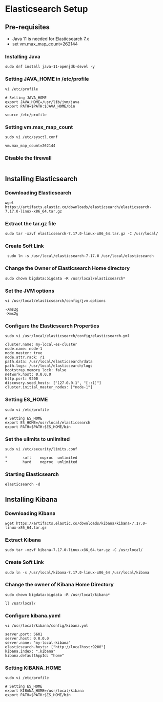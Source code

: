 # Elasticsearch Setup

## Pre-requisites

- Java 11 is needed for Elasticsearch 7.x
- set vm.max_map_count=262144

### Installing Java

```
sudo dnf install java-11-openjdk-devel -y 
```

### Setting JAVA_HOME in /etc/profile

```
vi /etc/profile
```

```
# Setting JAVA_HOME
export JAVA_HOME=/usr/lib/jvm/java
export PATH=$PATH:$JAVA_HOME/bin
```

```
source /etc/profile
```

### Setting vm.max_map_count

```
sudo vi /etc/sysctl.conf
```

```
vm.max_map_count=262144
```

### Disable the firewall

```

```

## Installing Elasticsearch

### Downloading Elasticsearch

```
wget https://artifacts.elastic.co/downloads/elasticsearch/elasticsearch-7.17.0-linux-x86_64.tar.gz
```

### Extract the tar.gz file

```
sudo tar -xzvf elasticsearch-7.17.0-linux-x86_64.tar.gz -C /usr/local/
```

### Create Soft Link

```
 sudo ln -s /usr/local/elasticsearch-7.17.0 /usr/local/elasticsearch
```

### Change the Owner of Elasticsearch Home directory

```
sudo chown bigdata:bigdata -R /usr/local/elasticsearch*
```

### Set the JVM options

```
vi /usr/local/elasticsearch/config/jvm.options
```

```
-Xms2g
-Xmx2g
```

### Configure the Elasticsearch Properties

```
sudo vi /usr/local/elasticsearch/config/elasticsearch.yml
```

```
cluster.name: my-local-es-cluster
node.name: node-1
node.master: true
node.attr.rack: r1
path.data: /usr/local/elasticsearch/data
path.logs: /usr/local/elasticsearch/logs
bootstrap.memory_lock: false
network.host: 0.0.0.0
http.port: 9200
discovery.seed_hosts: ["127.0.0.1", "[::1]"]
cluster.initial_master_nodes: ["node-1"]
```

### Setting ES_HOME

```
sudo vi /etc/profile
```

```
# Setting ES_HOME
export ES_HOME=/usr/local/elasticsearch
export PATH=$PATH:$ES_HOME/bin
```

### Set the ulimits to unlimited

```
sudo vi /etc/security/limits.conf
```

```
*       soft    noproc  unlimited
*       hard    noproc  unlimited
```

### Starting Elasticsearch

```
elasticsearch -d
```

## Installing Kibana

### Downloading Kibana

```
wget https://artifacts.elastic.co/downloads/kibana/kibana-7.17.0-linux-x86_64.tar.gz
```

### Extract Kibana

```
sudo tar -xzvf kibana-7.17.0-linux-x86_64.tar.gz -C /usr/local/
```

### Create Soft Link

```
sudo ln -s /usr/local/kibana-7.17.0-linux-x86_64 /usr/local/kibana
```

### Change the owner of Kibana Home Directory

```
sudo chown bigdata:bigdata -R /usr/local/kibana*

ll /usr/local/
```

### Configure kibana.yaml

```
vi /usr/local/kibana/config/kibana.yml
```

```
server.port: 5601
server.host: 0.0.0.0
server.name: "my-local-kibana"
elasticsearch.hosts: ["http://localhost:9200"]
kibana.index: ".kibana"
kibana.defaultAppId: "home"
```

### Setting KIBANA_HOME

```
sudo vi /etc/profile
```

```
# Setting ES_HOME
export KIBANA_HOME=/usr/local/kibana
export PATH=$PATH:$ES_HOME/bin
```